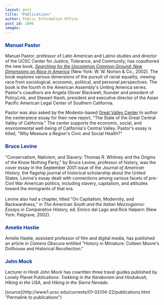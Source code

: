 ```yaml
---
layout: post
title: "Publications"
author: Public Information Office
post_id: 1096
images:
---
```


<h3>
  <font color="#003399">Manuel Pastor</font>
</h3>
<p>
  Manuel Pastor, professor of Latin American and Latino studies and director of the UCSC Center for Justice, Tolerance, and Community, has coauthored the new book, <a href="http://www.wwnorton.com/catalog/spring02/032351.htm"><i>Searching for the Uncommon Common Ground: New Dimensions on Race in America</i></a> (New York: W. W. Norton &amp; Co., 2002). The book explores various dimensions of the pursuit of racial equality, viewing race from sociological, economic, political, and personal perspectives. The book is the fourth in the American Assembly's Uniting America series. Pastor's coauthors are Angela Glover Blackwell, founder and president of PolicyLink, and Stewart Kwoh, president and executive director of the Asian Pacific American Legal Center of Southern California.
</p>
<p>
  Pastor was also asked by the Modesto-based <a href="http://www.greatvalley.org/">Great Valley Center</a> to author the centerpiece essay for their new report, "The State of the Great Central Valley of California." The center supports the economic, social, and environmental well-being of California's Central Valley. Pastor's essay is titled, "Why Measure a Region's Civic and Social Health?"
</p>
<h3>
  <font color="#003399">Bruce Levine</font>
</h3>
<p>
  "Conservatism, Nativism, and Slavery: Thomas R. Whitney and the Origins of the Know Nothing Party," by Bruce Levine, professor of history, was the cover essay in the September 2001 issue of the <i>Journal of American History,</i> the flagship journal of historical scholarship about the United States. Levine's essay dealt with connections among various facets of pre-Civil War American politics, including slavery, capitalism, and attitudes toward the immigrants of that era.<br>
  <br>
  Levine also had a chapter, titled "On Capitalism, Modernity, and Backwardness," in <i>The American South and the Italian Mezzogiorno: Essays in Comparative History,</i> ed. Enrico dal Lago and Rick Halpern (New York: Palgrave, 2002).
</p>
<h3>
  <font color="#003399">Amelie Hastie</font>
</h3>
<p>
  Amelie Hastie, assistant professor of film and digital media, has published an article in <i>Camera Obscura</i> entitled "History in Miniature: Colleen Moore's Dollhouse and Historical Recollection."
</p>
<h3>
  <font color="#003399">John Mock</font>
</h3>
<p>
  Lecturer in Hindi John Mock has cowritten three travel guides published by Lonely Planet Publications: <i>Trekking in the Karakoram and Hindukush,</i> <i>Hiking in the USA,</i> and <i>Hiking in the Sierra Nevada.</i>
</p>
<p>

</p>
<p>
  </p>
[source](http://www1.ucsc.edu/currents/01-02/04-22/publications.html "Permalink to publications")
